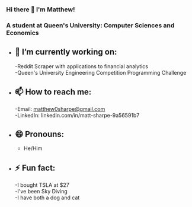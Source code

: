 ### Hi there 👋 I'm Matthew! 
### A student at Queen's University: Computer Sciences and Economics
- 🔭 I’m currently working on:  
     -
     -Reddit Scraper with applications to financial analytics  
     -Queen's University Engineering Competition Programming Challenge  
- 📫 How to reach me:   
     -
     -Email: matthew0sharpe@gmail.com  
     -LinkedIn: linkedin.com/in/matt-sharpe-9a56591b7  
- 😄 Pronouns:  
     -
     - He/Him
- ⚡ Fun fact:    
     -
     -I bought TSLA at $27  
     -I've been Sky Diving  
     -I have both a dog and cat
 
<!--
**bitruns/bitruns** is a ✨ _special_ ✨ repository because its `README.md` (this file) appears on your GitHub profile.

Here are some ideas to get you started:

- 🔭 I’m currently working on ...
    -Program 
- 🌱 I’m currently learning ...
- 👯 I’m looking to collaborate on ...
- 🤔 I’m looking for help with ...
- 💬 Ask me about ...
- 📫 How to reach me: ...
- 😄 Pronouns: ...
- ⚡ Fun fact: ...
-->

